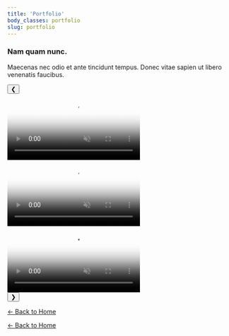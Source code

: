 ```yaml
---
title: 'Portfolio'
body_classes: portfolio
slug: portfolio
---
```


<section id="body-wrapper" class="section">
  <div class="top-text">
    <section class="container grid-lg">
      <h1>Nam quam nunc.</h1>
      <p>Maecenas nec odio et ante tincidunt tempus. Donec vitae sapien ut libero venenatis faucibus.</p>
    </section>
  </div>

  <div class="carousel-container">
    <div class="carousel" id="carousel">
      <button id="prevBtn">&#10094;</button>
      <div class="carousel-track" id="carouselTrack">
        <div class="carousel-card active">
          <video controls muted poster="user/pages/04.portfolio/images/thumb1.jpg" src="user/pages/04.portfolio/video/nunta2.mp4"></video>
        </div>
        <div class="carousel-card">
          <video controls muted poster="user/pages/04.portfolio/images/thumb2.jpg" src="user/pages/04.portfolio/video/nunta3.mp4"></video>
        </div>
        <div class="carousel-card">
          <video controls muted poster="user/pages/04.portfolio/images/thumb3.jpg" src="user/pages/04.portfolio/video/nunta4.mp4"></video>
        </div>
      </div>
      <button id="nextBtn">&#10095;</button>
    </div>
  </div>

</section>

<a href="/" class="btn-back">← Back to Home</a>

<script>
window.addEventListener('load', function() {
  const carousel = document.getElementById('carousel');
  const track = document.getElementById('carouselTrack');
  const cards = Array.from(track.children);
  let currentIndex = 0;

  function getCardMargins(card) {
    const s = getComputedStyle(card);
    return { left: parseFloat(s.marginLeft) || 0, right: parseFloat(s.marginRight) || 0 };
  }

  function getCardFullWidth(i) {
    const card = cards[i];
    const m = getCardMargins(card);
    return card.offsetWidth + m.left + m.right;
  }

  function computeOffsetForIndex(i) {
    let leftBefore = 0;
    for(let j=0;j<i;j++) leftBefore += getCardFullWidth(j);
    const card = cards[i];
    const cardLeft = leftBefore + getCardMargins(card).left;
    return (carousel.offsetWidth/2) - (cardLeft + card.offsetWidth/2);
  }

  function updateCarousel() {
    const offset = computeOffsetForIndex(currentIndex);
    track.style.transform = `translateX(${offset}px)`;
    cards.forEach((card, idx) => {
      card.classList.toggle('active', idx === currentIndex);
      const v = card.querySelector('video');
      if(v) {
        if(idx === currentIndex) v.play().catch(()=>{});
        else { v.pause(); v.currentTime=0; }
      }
    });
  }

  function nextVideo() { currentIndex = (currentIndex+1)%cards.length; updateCarousel(); }
  function prevVideo() { currentIndex = (currentIndex===0)?cards.length-1:currentIndex-1; updateCarousel(); }

  document.getElementById('prevBtn').addEventListener('click', prevVideo);
  document.getElementById('nextBtn').addEventListener('click', nextVideo);

  window.addEventListener('keydown', e => { if(e.key==='ArrowLeft') prevVideo(); if(e.key==='ArrowRight') nextVideo(); });
  window.addEventListener('resize', ()=>{ clearTimeout(window.__carouselResizeTimer); window.__carouselResizeTimer=setTimeout(updateCarousel,120); });

  // ✅ Centrare sigură a primului video la încărcare
  function ensureCentered() {
    const firstCardWidth = cards[0].offsetWidth;
    if(firstCardWidth > 0) {
      updateCarousel(); // cardurile au dimensiuni, centram
    } else {
      requestAnimationFrame(ensureCentered); // retry
    }
  }
  ensureCentered();
});
</script>
<a href="/" class="btn-back">← Back to Home</a>




